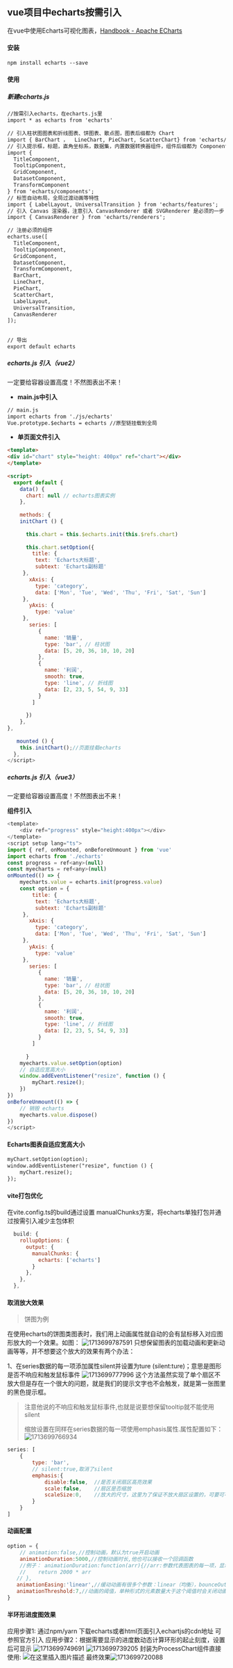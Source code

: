 ## vue项目中echarts按需引入

在vue中使用Echarts可视化图表，[Handbook - Apache ECharts](https://echarts.apache.org/zh/index.html)

#### 安装
```html
npm install echarts --save
```
#### 使用
##### 新建echarts.js

```html
//按需引入echarts，在echarts.js里
import * as echarts from 'echarts'
 
// 引入柱状图图表和折线图表、饼图表、散点图，图表后缀都为 Chart
import { BarChart ，  LineChart, PieChart, ScatterChart} from 'echarts/charts';
// 引入提示框，标题，直角坐标系，数据集，内置数据转换器组件，组件后缀都为 Component
import {
  TitleComponent,
  TooltipComponent,
  GridComponent,
  DatasetComponent,
  TransformComponent
} from 'echarts/components';
// 标签自动布局，全局过渡动画等特性
import { LabelLayout, UniversalTransition } from 'echarts/features';
// 引入 Canvas 渲染器，注意引入 CanvasRenderer 或者 SVGRenderer 是必须的一步
import { CanvasRenderer } from 'echarts/renderers';
 
// 注册必须的组件
echarts.use([
  TitleComponent,
  TooltipComponent,
  GridComponent,
  DatasetComponent,
  TransformComponent,
  BarChart,
  LineChart,
  PieChart,
  ScatterChart,
  LabelLayout,
  UniversalTransition,
  CanvasRenderer
]);
 
 
// 导出
export default echarts
```
##### echarts.js 引入（vue2）
一定要给容器设置高度！不然图表出不来！ 
 - **main.js中引入**
```html
// main.js
import echarts from './js/echarts'
Vue.prototype.$echarts = echarts //原型链挂载到全局
```
 - **单页面文件引入**

```html
<template>
<div id="chart" style="height: 400px" ref="chart"></div>
</template>
 
<script>
  export default {
    data() {
      chart: null // echarts图表实例
    },
 
    methods: {
    initChart () {
 
      this.chart = this.$echarts.init(this.$refs.chart)
   
      this.chart.setOption({
        title: {
         text: 'Echarts大标题',
         subtext: 'Echarts副标题'
     },
       xAxis: {
         type: 'category',
         data: ['Mon', 'Tue', 'Wed', 'Thu', 'Fri', 'Sat', 'Sun']
     },
       yAxis: {
         type: 'value'
     },
       series: [
          {
            name: '销量',
            type: 'bar', // 柱状图
            data: [5, 20, 36, 10, 10, 20]
          },
          {
            name: '利润',
            smooth: true,
            type: 'line', // 折线图
            data: [2, 23, 5, 54, 9, 33]
          }
        ]
 
      })
    },
},
 
   mounted () {
    this.initChart();//页面挂载echarts
  },
</script>
```
##### echarts.js 引入（vue3）
一定要给容器设置高度！不然图表出不来！ 

**组件引入**
```javascript
<template>
	<div ref="progress" style="height:400px"></div>
</template>
<script setup lang="ts">
import { ref, onMounted, onBeforeUnmount } from 'vue'
import echarts from './echarts'
const progress = ref<any>(null)
const myecharts = ref<any>(null)
onMounted(() => {
	myecharts.value = echarts.init(progress.value)
	const option = {
        title: {
         text: 'Echarts大标题',
         subtext: 'Echarts副标题'
     },
       xAxis: {
         type: 'category',
         data: ['Mon', 'Tue', 'Wed', 'Thu', 'Fri', 'Sat', 'Sun']
     },
       yAxis: {
         type: 'value'
     },
       series: [
          {
            name: '销量',
            type: 'bar', // 柱状图
            data: [5, 20, 36, 10, 10, 20]
          },
          {
            name: '利润',
            smooth: true,
            type: 'line', // 折线图
            data: [2, 23, 5, 54, 9, 33]
          }
        ]
 
      }
	myecharts.value.setOption(option)
	// 自适应宽高大小
	window.addEventListener("resize", function () {
	    myChart.resize();
	})
})
onBeforeUnmount(() => {
	// 销毁 echarts
	myecharts.value.dispose()
})
</script>
```

#### Echarts图表自适应宽高大小
```html
myChart.setOption(option);
window.addEventListener("resize", function () {
    myChart.resize();
});
```
#### vite打包优化
在vite.config.ts的build通过设置 manualChunks方案，将echarts单独打包并通过按需引入减少主包体积
```javascript
  build: {
    rollupOptions: {
      output: {
        manualChunks: {
          echarts: ['echarts']
        }
      },
    },
  },
```
#### 取消放大效果
> 饼图为例

在使用echarts的饼图类图表时，我们用上动画属性就自动的会有鼠标移入对应图形放大的一个效果。如图：
![1713699787591](C:\Users\Administrator\AppData\Roaming\Typora\typora-user-images\1713699787591.png)
只想保留图表的加载动画和更新动画等等，并不想要这个放大的效果有两个办法：

1、在series数据的每一项添加属性silent并设置为ture (silent:ture)；意思是图形是否不响应和触发鼠标事件
![1713699777996](C:\Users\Administrator\AppData\Roaming\Typora\typora-user-images\1713699777996.png)
 这个方法虽然实现了单个扇区不放大但是存在一个很大的问题，就是我们的提示文字也不会触发，就是第一张图里的黑色提示框。

> 注意他说的不响应和触发鼠标事件,也就是说要想保留tooltip就不能使用silent
>
> 缩放设置在同样在series数据的每一项使用emphasis属性.属性配置如下：
> ![1713699766934](C:\Users\Administrator\AppData\Roaming\Typora\typora-user-images\1713699766934.png)

```javascript
series: [
	{
		type: 'bar',
		// silent:true,取消了silent
		emphasis:{
			disable:false,  //是否关闭扇区高亮效果
			scale:false,    //扇区是否缩放
			scaleSize:0,    //放大的尺寸，这里为了保证不放大扇区设置的，可要可不要
		}
	}
]
```
#### 动画配置

```javascript
option = {
    // animation:false,//控制动画，默认为true开启动画
    animationDuration:5000,//控制动画时长,他也可以接收一个回调函数
    //例子： animationDuration:function(arr){//arr:参数代表图表的每一项，显示平均线再是最大和最小值，然后再是数据
    //    return 2000 * arr
   // },
   animationEasing:'linear',//缓动动画有很多个参数：linear（均衡），bounceOut(有回弹效果)等，详情可以查看官方文档
   animationThreshold:7,//动画的阈值，单种形式的元素数量大于这个阈值时会关闭动画
}
```
#### 半环形进度图效果
应用步骤1: 通过npm/yarn 下载echarts或者html页面引入echartjs的cdn地址 可参照官方引入
应用步骤2：根据需要显示的进度数动态计算环形的起止刻度，设置后可显示
![1713699749691](C:\Users\Administrator\AppData\Roaming\Typora\typora-user-images\1713699749691.png)
![1713699739205](C:\Users\Administrator\AppData\Roaming\Typora\typora-user-images\1713699739205.png)
封装为ProcessChart组件直接使用:
![在这里插入图片描述](C:\Users\Administrator\AppData\Roaming\Typora\typora-user-images\1713699730518.png)
最终效果![1713699720088](C:\Users\Administrator\AppData\Roaming\Typora\typora-user-images\1713699720088.png)